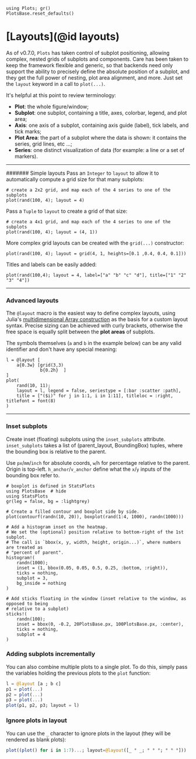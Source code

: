 ```@setup layouts
using Plots; gr()
PlotsBase.reset_defaults()
```

# [Layouts](@id layouts)
As of v0.7.0, `Plots` has taken control of subplot positioning, allowing complex, nested grids of subplots and components.  Care has been taken to keep the framework flexible and generic, so that backends need only support the ability to precisely define the absolute position of a subplot, and they get the full power of nesting, plot area alignment, and more.  Just set the `layout` keyword in a call to `plot(...)`.

It's helpful at this point to review terminology:
- **Plot**: the whole figure/window;
- **Subplot**: one subplot, containing a title, axes, colorbar, legend, and plot area;
- **Axis**: one axis of a subplot, containing axis guide (label), tick labels, and tick marks;
- **Plot Area**: the part of a subplot where the data is shown: it contains the series, grid lines, etc ...;
- **Series**: one distinct visualization of data (for example: a line or a set of markers).

---

####### Simple layouts
Pass an `Integer` to `layout` to allow it to automatically compute a grid size for that many subplots:
```@example layouts
# create a 2x2 grid, and map each of the 4 series to one of the subplots
plot(rand(100, 4); layout = 4)
```

Pass a `Tuple` to `layout` to create a grid of that size:
```@example layouts
# create a 4x1 grid, and map each of the 4 series to one of the subplots
plot(rand(100, 4); layout = (4, 1))
```

More complex grid layouts can be created with the `grid(...)` constructor:
```@example layouts
plot(rand(100, 4); layout = grid(4, 1, heights=[0.1 ,0.4, 0.4, 0.1]))
```

Titles and labels can be easily added:

```@example layouts
plot(rand(100,4); layout = 4, label=["a" "b" "c" "d"], title=["1" "2" "3" "4"])
```

---

### Advanced layouts
The `@layout` macro is the easiest way to define complex layouts, using Julia's [multidimensional Array construction](https://docs.julialang.org/en/v1/manual/arrays/#man-array-concatenation) as the basis for a custom layout syntax.  Precise sizing can be achieved with curly brackets, otherwise the free space is equally split between the **plot areas** of subplots.

The symbols themselves (`a` and `b` in the example below) can be any valid identifier and don't have any special meaning:
```@example layouts
l = @layout [
    a{0.3w} [grid(3,3)
             b{0.2h}  ]
]
plot(
    rand(10, 11);
    layout = l, legend = false, seriestype = [:bar :scatter :path],
    title = ["($i)" for j in 1:1, i in 1:11], titleloc = :right, titlefont = font(8)
)
```

---
### Inset subplots

Create inset (floating) subplots using the `inset_subplots` attribute. `inset_subplots` takes a list of (parent_layout, BoundingBox) tuples, where the bounding box is relative to the parent.

Use `px`/`mm`/`inch` for absolute coords, `w`/`h` for percentage relative to the parent. Origin is top-left. `h_anchor`/`v_anchor` define what the `x`/`y` inputs of the bounding box refer to.

```@example layouts_2
# boxplot is defined in StatsPlots
using PlotsBase  # hide
using StatsPlots
gr(leg = false, bg = :lightgrey)

# Create a filled contour and boxplot side by side.
plot(contourf(randn(10, 20)), boxplot(rand(1:4, 1000), randn(1000)))

# Add a histogram inset on the heatmap.
# We set the (optional) position relative to bottom-right of the 1st subplot.
# The call is `bbox(x, y, width, height, origin...)`, where numbers are treated as
# "percent of parent".
histogram!(
    randn(1000);
    inset = (1, bbox(0.05, 0.05, 0.5, 0.25, :bottom, :right)),
    ticks = nothing,
    subplot = 3,
    bg_inside = nothing
)

# Add sticks floating in the window (inset relative to the window, as opposed to being
# relative to a subplot)
sticks!(
    randn(100);
    inset = bbox(0, -0.2, 20PlotsBase.px, 100PlotsBase.px, :center),
    ticks = nothing,
    subplot = 4
)
```

### Adding subplots incrementally
You can also combine multiple plots to a single plot. To do this, simply pass the variables holding the previous plots to the `plot` function:
```julia
l = @layout [a ; b c]
p1 = plot(...)
p2 = plot(...)
p3 = plot(...)
plot(p1, p2, p3; layout = l)
```

### Ignore plots in layout
You can use the `_` character to ignore plots in the layout (they will be rendered as blank plots):
```julia
plot((plot() for i in 1:7)...; layout=@layout([_ ° _; ° ° °; ° ° °]))
```
